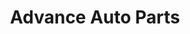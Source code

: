 ---
title: "Advance Auto Parts"
url: /rochester/advance-auto-parts-east-frontage-road-northwest/
shop: car parts
---